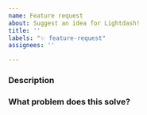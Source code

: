 ```yaml
---
name: Feature request
about: Suggest an idea for Lightdash!
title: ''
labels: "✨ feature-request"
assignees: ''

---
```


### Description

<!-- How would you explain this feature in two lines? -->

### What problem does this solve?

<!-- Describe the problem that this feature requests solves-->
